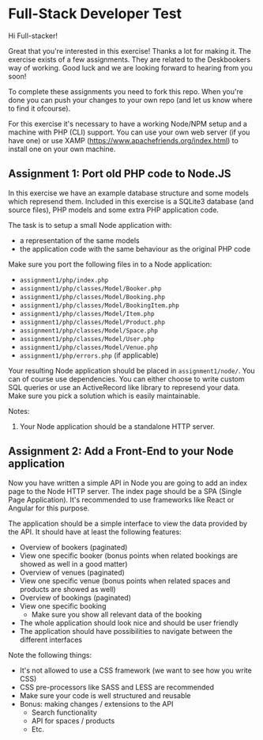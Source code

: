 # Full-Stack Developer Test

Hi Full-stacker!

Great that you're interested in this exercise! Thanks a lot for making it. The exercise exists of a few assignments. They are related to the Deskbookers way of working. Good luck and we are looking forward to hearing from you soon!

To complete these assignments you need to fork this repo. When you're done you can push your changes to your own repo (and let us know where to find it ofcourse).

For this exercise it's necessary to have a working Node/NPM setup and a machine with PHP (CLI) support. You can use your own web server (if you have one) or use XAMP (https://www.apachefriends.org/index.html) to install one on your own machine.

## Assignment 1: Port old PHP code to Node.JS

In this exercise we have an example database structure and some models which represend them. Included in this exercise is a SQLite3 database (and source files), PHP models and some extra PHP application code.

The task is to setup a small Node application with:
* a representation of the same models
* the application code with the same behaviour as the original PHP code

Make sure you port the following files in to a Node application:

* `assignment1/php/index.php`
* `assignment1/php/classes/Model/Booker.php`
* `assignment1/php/classes/Model/Booking.php`
* `assignment1/php/classes/Model/BookingItem.php`
* `assignment1/php/classes/Model/Item.php`
* `assignment1/php/classes/Model/Product.php`
* `assignment1/php/classes/Model/Space.php`
* `assignment1/php/classes/Model/User.php`
* `assignment1/php/classes/Model/Venue.php`
* `assignment1/php/errors.php` (if applicable)

Your resulting Node application should be placed in `assignment1/node/`. You can of course use dependencies. You can either choose to write custom SQL queries or use an ActiveRecord like library to represend your data. Make sure you pick a solution which is easily maintainable.

Notes:

1. Your Node application should be a standalone HTTP server.

## Assignment 2: Add a Front-End to your Node application

Now you have written a simple API in Node you are going to add an index page to the Node HTTP server. The index page should be a SPA (Single Page Application). It's recommended to use frameworks like React or Angular for this purpose.

The application should be a simple interface to view the data provided by the API. It should have at least the following features:

* Overview of bookers (paginated)
* View one specific booker (bonus points when related bookings are showed as well in a good matter)
* Overview of venues (paginated)
* View one specific venue (bonus points when related spaces and products are showed as well)
* Overview of bookings (paginated)
* View one specific booking
  * Make sure you show all relevant data of the booking
* The whole application should look nice and should be user friendly
* The application should have possibilities to navigate between the different interfaces

Note the following things:
* It's not allowed to use a CSS framework (we want to see how you write CSS)
* CSS pre-processors like SASS and LESS are recommended
* Make sure your code is well structured and reusable
* Bonus: making changes / extensions to the API
  * Search functionality
  * API for spaces / products
  * Etc.
